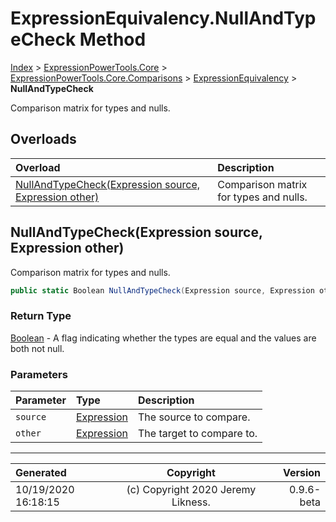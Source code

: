 ﻿# ExpressionEquivalency.NullAndTypeCheck Method

[Index](../index.md) > [ExpressionPowerTools.Core](ExpressionPowerTools.Core.a.md) > [ExpressionPowerTools.Core.Comparisons](ExpressionPowerTools.Core.Comparisons.n.md) > [ExpressionEquivalency](ExpressionPowerTools.Core.Comparisons.ExpressionEquivalency.cs.md) > **NullAndTypeCheck**

Comparison matrix for types and nulls.

## Overloads

| Overload | Description |
| :-- | :-- |
| [NullAndTypeCheck(Expression source, Expression other)](#nullandtypecheckexpression-source-expression-other) | Comparison matrix for types and nulls. |
## NullAndTypeCheck(Expression source, Expression other)

Comparison matrix for types and nulls.

```csharp
public static Boolean NullAndTypeCheck(Expression source, Expression other)
```

### Return Type

 [Boolean](https://docs.microsoft.com/dotnet/api/system.boolean)  - A flag indicating whether the types are
            equal and the values are both not null.

### Parameters

| Parameter | Type | Description |
| :-- | :-- | :-- |
| `source` | [Expression](https://docs.microsoft.com/dotnet/api/system.linq.expressions.expression) | The source to compare. |
| `other` | [Expression](https://docs.microsoft.com/dotnet/api/system.linq.expressions.expression) | The target to compare to. |



---

| Generated | Copyright | Version |
| :-- | :-: | --: |
| 10/19/2020 16:18:15 | (c) Copyright 2020 Jeremy Likness. | 0.9.6-beta |
